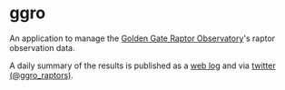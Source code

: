# ggro
An application to manage the
[Golden Gate Raptor Observatory](http://www.parksconservancy.org/programs/ggro)'s
raptor observation data.

A daily summary of the results is published as a
[web log](http://www.parksconservancy.org/conservation/plants-animals/raptors/research/daily-hawk-count.html)
and via [twitter (@ggro_raptors)](https://twitter.com/ggro_raptors).
